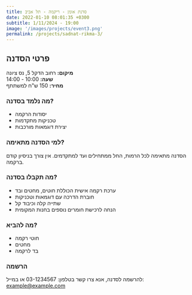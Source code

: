 ```yaml
---
title: סדנת אומן - ריקמה - תל אביב
date: 2022-01-10 08:01:35 +0300
subtitle: 1/11/2024 - 19:00 
image: '/images/projects/event3.png'
permalink: /projects/sadnat-rikma-3/
---
```


## פרטי הסדנה

**מיקום:** רחוב הדקל 5, נס ציונה  
**שעה:** 10:00 - 14:00  
**מחיר:** 150 ש"ח למשתתף  

### מה נלמד בסדנה?

- יסודות הרקמה
- טכניקות מתקדמות
- יצירת דוגמאות מורכבות

### למי הסדנה מתאימה?

הסדנה מתאימה לכל הרמות, החל ממתחילים ועד למתקדמים. אין צורך בניסיון קודם ברקמה.

### מה תקבלו בסדנה?

- ערכת רקמה אישית הכוללת חוטים, מחטים ובד
- חוברת הדרכה עם דוגמאות וטכניקות
- שתייה קלה וכיבוד קל
- הנחה לרכישת חומרים נוספים בחנות המקומית

### מה להביא?

- חוטי רקמה
- מחטים
- בד לרקמה

### הרשמה

להרשמה לסדנה, אנא צרו קשר בטלפון: 03-1234567 או במייל: example@example.com